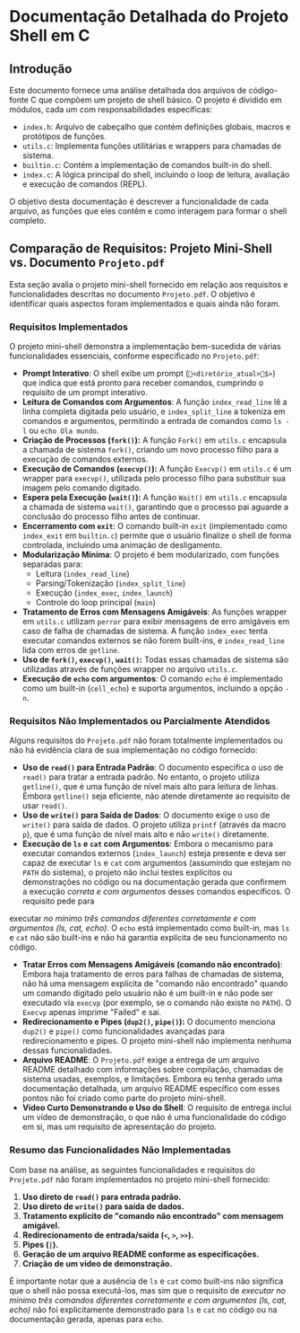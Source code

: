 # Documentação Detalhada do Projeto Shell em C

## Introdução

Este documento fornece uma análise detalhada dos arquivos de código-fonte C que compõem um projeto de shell básico. O projeto é dividido em módulos, cada um com responsabilidades específicas:

*   `index.h`: Arquivo de cabeçalho que contém definições globais, macros e protótipos de funções.
*   `utils.c`: Implementa funções utilitárias e wrappers para chamadas de sistema.
*   `builtin.c`: Contém a implementação de comandos built-in do shell.
*   `index.c`: A lógica principal do shell, incluindo o loop de leitura, avaliação e execução de comandos (REPL).

O objetivo desta documentação é descrever a funcionalidade de cada arquivo, as funções que eles contêm e como interagem para formar o shell completo.





## Comparação de Requisitos: Projeto Mini-Shell vs. Documento `Projeto.pdf`

Esta seção avalia o projeto mini-shell fornecido em relação aos requisitos e funcionalidades descritas no documento `Projeto.pdf`. O objetivo é identificar quais aspectos foram implementados e quais ainda não foram.

### Requisitos Implementados

O projeto mini-shell demonstra a implementação bem-sucedida de várias funcionalidades essenciais, conforme especificado no `Projeto.pdf`:

*   **Prompt Interativo**: O shell exibe um prompt (`🐚<diretório_atual>🐚$>`) que indica que está pronto para receber comandos, cumprindo o requisito de um prompt interativo.
*   **Leitura de Comandos com Argumentos**: A função `index_read_line` lê a linha completa digitada pelo usuário, e `index_split_line` a tokeniza em comandos e argumentos, permitindo a entrada de comandos como `ls -l` ou `echo Ola mundo`.
*   **Criação de Processos (`fork()`):** A função `Fork()` em `utils.c` encapsula a chamada de sistema `fork()`, criando um novo processo filho para a execução de comandos externos.
*   **Execução de Comandos (`execvp()`):** A função `Execvp()` em `utils.c` é um wrapper para `execvp()`, utilizada pelo processo filho para substituir sua imagem pelo comando digitado.
*   **Espera pela Execução (`wait()`):** A função `Wait()` em `utils.c` encapsula a chamada de sistema `wait()`, garantindo que o processo pai aguarde a conclusão do processo filho antes de continuar.
*   **Encerramento com `exit`**: O comando built-in `exit` (implementado como `index_exit` em `builtin.c`) permite que o usuário finalize o shell de forma controlada, incluindo uma animação de desligamento.
*   **Modularização Mínima**: O projeto é bem modularizado, com funções separadas para:
    *   Leitura (`index_read_line`)
    *   Parsing/Tokenização (`index_split_line`)
    *   Execução (`index_exec`, `index_launch`)
    *   Controle do loop principal (`main`)
*   **Tratamento de Erros com Mensagens Amigáveis**: As funções wrapper em `utils.c` utilizam `perror` para exibir mensagens de erro amigáveis em caso de falha de chamadas de sistema. A função `index_exec` tenta executar comandos externos se não forem built-ins, e `index_read_line` lida com erros de `getline`.
*   **Uso de `fork()`, `execvp()`, `wait()`:** Todas essas chamadas de sistema são utilizadas através de funções wrapper no arquivo `utils.c`.
*   **Execução de `echo` com argumentos**: O comando `echo` é implementado como um built-in (`cell_echo`) e suporta argumentos, incluindo a opção `-n`.

### Requisitos Não Implementados ou Parcialmente Atendidos

Alguns requisitos do `Projeto.pdf` não foram totalmente implementados ou não há evidência clara de sua implementação no código fornecido:

*   **Uso de `read()` para Entrada Padrão**: O documento especifica o uso de `read()` para tratar a entrada padrão. No entanto, o projeto utiliza `getline()`, que é uma função de nível mais alto para leitura de linhas. Embora `getline()` seja eficiente, não atende diretamente ao requisito de usar `read()`.
*   **Uso de `write()` para Saída de Dados**: O documento exige o uso de `write()` para saída de dados. O projeto utiliza `printf` (através da macro `p`), que é uma função de nível mais alto e não `write()` diretamente.
*   **Execução de `ls` e `cat` com Argumentos**: Embora o mecanismo para executar comandos externos (`index_launch`) esteja presente e deva ser capaz de executar `ls` e `cat` com argumentos (assumindo que estejam no `PATH` do sistema), o projeto não inclui testes explícitos ou demonstrações no código ou na documentação gerada que confirmem a execução *correta e com argumentos* desses comandos específicos. O requisito pede para 


executar *no mínimo três comandos diferentes corretamente e com argumentos (ls, cat, echo)*. O `echo` está implementado como built-in, mas `ls` e `cat` não são built-ins e não há garantia explícita de seu funcionamento no código.
*   **Tratar Erros com Mensagens Amigáveis (comando não encontrado)**: Embora haja tratamento de erros para falhas de chamadas de sistema, não há uma mensagem explícita de "comando não encontrado" quando um comando digitado pelo usuário não é um built-in e não pode ser executado via `execvp` (por exemplo, se o comando não existe no `PATH`). O `Execvp` apenas imprime "Failed" e sai.
*   **Redirecionamento e Pipes (`dup2()`, `pipe()`):** O documento menciona `dup2()` e `pipe()` como funcionalidades avançadas para redirecionamento e pipes. O projeto mini-shell não implementa nenhuma dessas funcionalidades.
*   **Arquivo README**: O `Projeto.pdf` exige a entrega de um arquivo README detalhado com informações sobre compilação, chamadas de sistema usadas, exemplos, e limitações. Embora eu tenha gerado uma documentação detalhada, um arquivo README específico com esses pontos não foi criado como parte do projeto mini-shell.
*   **Vídeo Curto Demonstrando o Uso do Shell**: O requisito de entrega inclui um vídeo de demonstração, o que não é uma funcionalidade do código em si, mas um requisito de apresentação do projeto.

### Resumo das Funcionalidades Não Implementadas

Com base na análise, as seguintes funcionalidades e requisitos do `Projeto.pdf` não foram implementados no projeto mini-shell fornecido:

1.  **Uso direto de `read()` para entrada padrão.**
2.  **Uso direto de `write()` para saída de dados.**
3.  **Tratamento explícito de "comando não encontrado" com mensagem amigável.**
4.  **Redirecionamento de entrada/saída (`<`, `>`, `>>`).**
5.  **Pipes (`|`).**
6.  **Geração de um arquivo README conforme as especificações.**
7.  **Criação de um vídeo de demonstração.**

É importante notar que a ausência de `ls` e `cat` como built-ins não significa que o shell não possa executá-los, mas sim que o requisito de *executar no mínimo três comandos diferentes corretamente e com argumentos (ls, cat, echo)* não foi explicitamente demonstrado para `ls` e `cat` no código ou na documentação gerada, apenas para `echo`.


